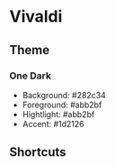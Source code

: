 # Vivaldi

## Theme
### One Dark
- Background: #282c34
- Foreground: #abb2bf
- Hightlight: #abb2bf
- Accent: #1d2126

## Shortcuts
